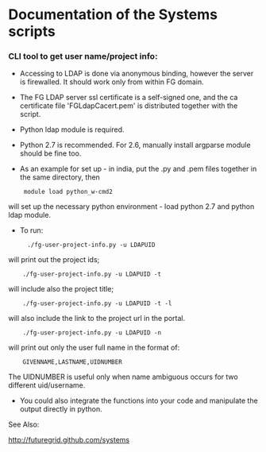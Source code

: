 Documentation of the Systems scripts
==============

### CLI tool to get user name/project info:

* Accessing to LDAP is done via anonymous binding, however the server is firewalled. It should work only from within FG domain.
* The FG LDAP server ssl certificate is a self-signed one, and the ca certificate file 'FGLdapCacert.pem' is distributed together with the script.
* Python ldap module is required.
* Python 2.7 is recommended. For 2.6, manually install argparse module should be fine too.

* As an example for set up - in india, put the .py and .pem files together in the same directory, then

       module load python_w-cmd2

will set up the necessary python environment - load python 2.7 and python ldap module.

* To run:

        ./fg-user-project-info.py -u LDAPUID

will print out the project ids;

        ./fg-user-project-info.py -u LDAPUID -t
        
will include also the project title;

        ./fg-user-project-info.py -u LDAPUID -t -l
        
will also include the link to the project url in the portal.

        ./fg-user-project-info.py -u LDAPUID -n

will print out only the user full name in the format of:

        GIVENNAME,LASTNAME,UIDNUMBER

The UIDNUMBER is useful only when name ambiguous occurs for two different uid/username.

* You could also integrate the functions into your code and manipulate the output directly in python.

See Also:

http://futuregrid.github.com/systems